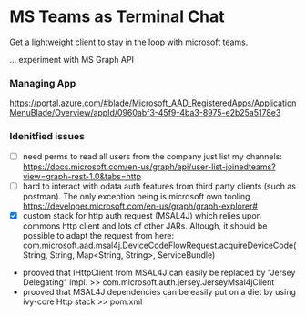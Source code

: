 # MS Teams as Terminal Chat

Get a lightweight client to stay in the loop with microsoft teams.

... experiment with MS Graph API

### Managing App
https://portal.azure.com/#blade/Microsoft_AAD_RegisteredApps/ApplicationMenuBlade/Overview/appId/0960abf3-45f9-4ba3-8975-e2b25a5178e3

### Idenitfied issues

- [ ] need perms to read all users from the company just list my channels: https://docs.microsoft.com/en-us/graph/api/user-list-joinedteams?view=graph-rest-1.0&tabs=http
- [ ] hard to interact with odata auth features from third party clients (such as postman). The only exception being is microsoft own tooling https://developer.microsoft.com/en-us/graph/graph-explorer#
- [x] custom stack for http auth request (MSAL4J) which relies upon commons http client and lots of other JARs. Altough, it should be possible to adapt the request from here: com.microsoft.aad.msal4j.DeviceCodeFlowRequest.acquireDeviceCode(String, String, Map<String, String>, ServiceBundle)
 - prooved that IHttpClient from MSAL4J can easily be replaced by "Jersey Delegating" impl. >> com.microsoft.auth.jersey.JerseyMsal4jClient
 - prooved that MSAL4J dependencies can be easily put on a diet by using ivy-core Http stack >> pom.xml

